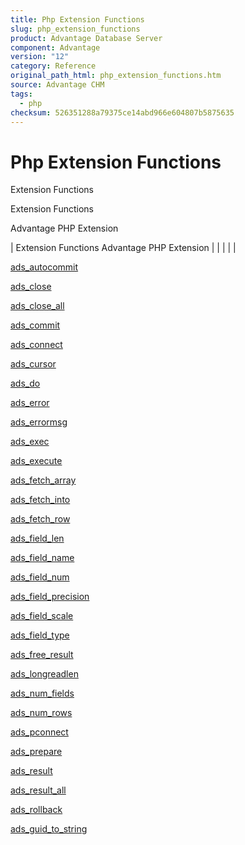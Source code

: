 ```yaml
---
title: Php Extension Functions
slug: php_extension_functions
product: Advantage Database Server
component: Advantage
version: "12"
category: Reference
original_path_html: php_extension_functions.htm
source: Advantage CHM
tags:
  - php
checksum: 526351288a79375ce14abd966e604807b5875635
---
```


# Php Extension Functions

Extension Functions

Extension Functions

Advantage PHP Extension

| Extension Functions  Advantage PHP Extension |  |  |  |  |

[ads\_autocommit](php_ads_autocommit.md)

[ads\_close](php_ads_close.md)

[ads\_close\_all](php_ads_close_all.md)

[ads\_commit](php_ads_commit.md)

[ads\_connect](php_ads_connect.md)

[ads\_cursor](php_ads_cursor.md)

[ads\_do](php_ads_do.md)

[ads\_error](php_ads_error.md)

[ads\_errormsg](php_ads_errormsg.md)

[ads\_exec](php_ads_exec.md)

[ads\_execute](php_ads_execute.md)

[ads\_fetch\_array](php_ads_fetch_array.md)

[ads\_fetch\_into](php_ads_fetch_into.md)

[ads\_fetch\_row](php_ads_fetch_row.md)

[ads\_field\_len](php_ads_field_len.md)

[ads\_field\_name](php_ads_field_name.md)

[ads\_field\_num](php_ads_field_num.md)

[ads\_field\_precision](php_ads_field_precision.md)

[ads\_field\_scale](php_ads_field_scale.md)

[ads\_field\_type](php_ads_field_type.md)

[ads\_free\_result](php_ads_free_result.md)

[ads\_longreadlen](php_ads_longreadlen.md)

[ads\_num\_fields](php_ads_num_fields.md)

[ads\_num\_rows](php_ads_num_rows.md)

[ads\_pconnect](php_ads_pconnect.md)

[ads\_prepare](php_ads_prepare.md)

[ads\_result](php_ads_result.md)

[ads\_result\_all](php_ads_result_all.md)

[ads\_rollback](php_ads_rollback.md)

[ads\_guid\_to\_string](ads_guid_as_string.md)
